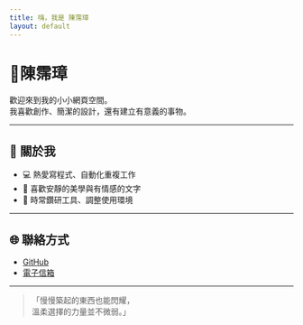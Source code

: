 ```yaml
---
title: 嗨，我是 陳霈璋
layout: default
---
```


# 🌙陳霈璋

歡迎來到我的小小網頁空間。  
我喜歡創作、簡潔的設計，還有建立有意義的事物。

---

## 🧠 關於我

- 💻 熱愛寫程式、自動化重複工作
- 🌸 喜歡安靜的美學與有情感的文字
- 🧃 時常鑽研工具、調整使用環境

---

## 🌐 聯絡方式

- [GitHub](https://github.com/AsakawaYouzi)
- [電子信箱](whatt1004@gmail.com)

---

> 「慢慢築起的東西也能閃耀，  
> 溫柔選擇的力量並不微弱。」
